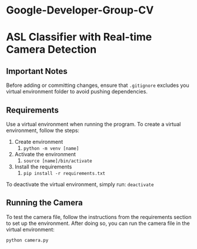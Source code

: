 # Google-Developer-Group-CV 
# ASL Classifier with Real-time Camera Detection

## Important Notes

Before adding or committing changes, ensure that `.gitignore` excludes you virtual environment folder to avoid pushing dependencies.

## Requirements

Use a virtual environment when running the program. To create a virtual environment, follow the steps:

1. Create environment
   1. `python -m venv [name]`
2. Activate the environment
   1. `source [name]/bin/activate`
3. Install the requirements
   1. `pip install -r requirements.txt`

To deactivate the virtual environment, simply run: `deactivate`

## Running the Camera

To test the camera file, follow the instructions from the requirements section to set up the environment. After doing so, you can run the camera file in the virtual environment:

``` bash
python camera.py
```
